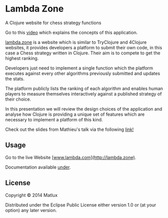 # Lambda Zone

A Clojure website for chess strategy functions



Go to this [video](https://skillsmatter.com/skillscasts/5336-adatx-test-driven-development-lambda-chess) which explains the concepts of this application.

[lambda.zone](http://lambda.zone) is a website which is similar to TryClojure and 4Clojure websites, it provides developers a platform to submit their own code, in this case a Chess strategy written in Clojure. Their aim is to compete to get the highest ranking.

Developers just need to implement a single function which the platform executes against every other algorithms previously submitted and updates the stats.

The platform publicly lists the ranking of each algorithm and enables human players to measure themselves interactively against a published strategy of their choice.

In this presentation we will review the design choices of the application and analyse how Clojure is providing a unique set of features which are necessary to implement a platform of this kind.

Check out the slides from Mathieu's talk via the following [link!](http://slides-skillsmatter.lambda.zone/#/)

## Usage

Go to the live Website [www.lambda.com](http://lambda.zone).

Documentation available [under](https://github.com/matlux/lambda-zone/wiki/Chess).

## License

Copyright © 2014 Matlux

Distributed under the Eclipse Public License either version 1.0 or (at
your option) any later version.
